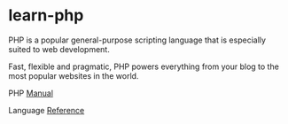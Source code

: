 # learn-php

PHP is a popular general-purpose scripting language that is especially suited to web development.

Fast, flexible and pragmatic, PHP powers everything from your blog to the most popular websites in the world.

PHP [Manual](https://www.php.net/manual/es/)

Language [Reference](https://www.php.net/manual/es/langref.php)